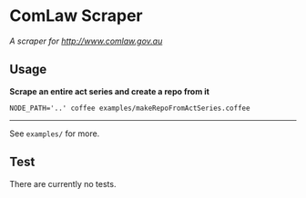 # ComLaw Scraper

_A scraper for http://www.comlaw.gov.au_

## Usage

**Scrape an entire act series and create a repo from it**

    NODE_PATH='..' coffee examples/makeRepoFromActSeries.coffee

---

See `examples/` for more.

## Test

There are currently no tests.
